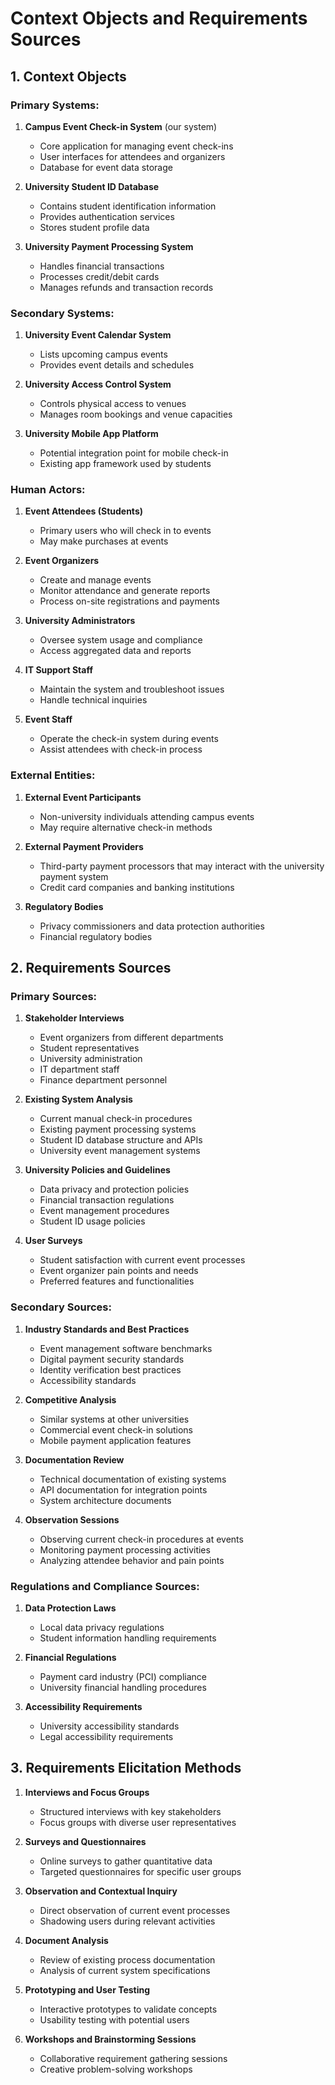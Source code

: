 # Context Objects and Requirements Sources

## 1. Context Objects

### Primary Systems:
1. **Campus Event Check-in System** (our system)
   - Core application for managing event check-ins
   - User interfaces for attendees and organizers
   - Database for event data storage

2. **University Student ID Database**
   - Contains student identification information
   - Provides authentication services
   - Stores student profile data

3. **University Payment Processing System**
   - Handles financial transactions
   - Processes credit/debit cards
   - Manages refunds and transaction records

### Secondary Systems:
1. **University Event Calendar System**
   - Lists upcoming campus events
   - Provides event details and schedules

2. **University Access Control System**
   - Controls physical access to venues
   - Manages room bookings and venue capacities

3. **University Mobile App Platform**
   - Potential integration point for mobile check-in
   - Existing app framework used by students

### Human Actors:
1. **Event Attendees (Students)**
   - Primary users who will check in to events
   - May make purchases at events

2. **Event Organizers**
   - Create and manage events
   - Monitor attendance and generate reports
   - Process on-site registrations and payments

3. **University Administrators**
   - Oversee system usage and compliance
   - Access aggregated data and reports

4. **IT Support Staff**
   - Maintain the system and troubleshoot issues
   - Handle technical inquiries

5. **Event Staff**
   - Operate the check-in system during events
   - Assist attendees with check-in process

### External Entities:
1. **External Event Participants**
   - Non-university individuals attending campus events
   - May require alternative check-in methods

2. **External Payment Providers**
   - Third-party payment processors that may interact with the university payment system
   - Credit card companies and banking institutions

3. **Regulatory Bodies**
   - Privacy commissioners and data protection authorities
   - Financial regulatory bodies

## 2. Requirements Sources

### Primary Sources:

1. **Stakeholder Interviews**
   - Event organizers from different departments
   - Student representatives
   - University administration
   - IT department staff
   - Finance department personnel

2. **Existing System Analysis**
   - Current manual check-in procedures
   - Existing payment processing systems
   - Student ID database structure and APIs
   - University event management systems

3. **University Policies and Guidelines**
   - Data privacy and protection policies
   - Financial transaction regulations
   - Event management procedures
   - Student ID usage policies

4. **User Surveys**
   - Student satisfaction with current event processes
   - Event organizer pain points and needs
   - Preferred features and functionalities

### Secondary Sources:

1. **Industry Standards and Best Practices**
   - Event management software benchmarks
   - Digital payment security standards
   - Identity verification best practices
   - Accessibility standards

2. **Competitive Analysis**
   - Similar systems at other universities
   - Commercial event check-in solutions
   - Mobile payment application features

3. **Documentation Review**
   - Technical documentation of existing systems
   - API documentation for integration points
   - System architecture documents

4. **Observation Sessions**
   - Observing current check-in procedures at events
   - Monitoring payment processing activities
   - Analyzing attendee behavior and pain points

### Regulations and Compliance Sources:

1. **Data Protection Laws**
   - Local data privacy regulations
   - Student information handling requirements

2. **Financial Regulations**
   - Payment card industry (PCI) compliance
   - University financial handling procedures

3. **Accessibility Requirements**
   - University accessibility standards
   - Legal accessibility requirements

## 3. Requirements Elicitation Methods

1. **Interviews and Focus Groups**
   - Structured interviews with key stakeholders
   - Focus groups with diverse user representatives

2. **Surveys and Questionnaires**
   - Online surveys to gather quantitative data
   - Targeted questionnaires for specific user groups

3. **Observation and Contextual Inquiry**
   - Direct observation of current event processes
   - Shadowing users during relevant activities

4. **Document Analysis**
   - Review of existing process documentation
   - Analysis of current system specifications

5. **Prototyping and User Testing**
   - Interactive prototypes to validate concepts
   - Usability testing with potential users

6. **Workshops and Brainstorming Sessions**
   - Collaborative requirement gathering sessions
   - Creative problem-solving workshops
